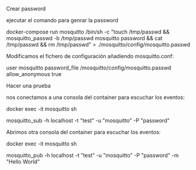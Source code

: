 
Crear password

ejecutar el comando para genrar la password

docker-compose run mosquitto /bin/sh -c "touch /tmp/passwd && mosquitto_passwd -b /tmp/passwd mosquitto password && cat /tmp/passwd && rm /tmp/passwd" > ./mosquitto/config/mosquitto.passwd


Modificamos el fichero de configuración añadiendo mosquitto.conf:

user mosquitto
password_file /mosquitto/config/mosquitto.passwd
allow_anonymous true


Hacer una prueba

nos conectamos a una consola del container para escuchar los eventos:

docker exec -it mosquitto sh

mosquitto_sub -h localhost -t "test" -u "mosquitto" -P "password"

Abrimos otra consola del container para escuchar los eventos:

docker exec -it mosquitto sh

mosquitto_pub -h localhost -t "test" -u "mosquitto" -P "password" -m "Hello World"
